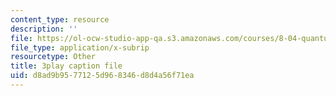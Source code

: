 ```yaml
---
content_type: resource
description: ''
file: https://ol-ocw-studio-app-qa.s3.amazonaws.com/courses/8-04-quantum-physics-i-spring-2016/d8ad9b9577125d968346d8d4a56f71ea_XDm2cxC-UU.vtt
file_type: application/x-subrip
resourcetype: Other
title: 3play caption file
uid: d8ad9b95-7712-5d96-8346-d8d4a56f71ea
---
```


